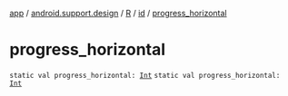 [app](../../../index.md) / [android.support.design](../../index.md) / [R](../index.md) / [id](index.md) / [progress_horizontal](./progress_horizontal.md)

# progress_horizontal

`static val progress_horizontal: `[`Int`](https://kotlinlang.org/api/latest/jvm/stdlib/kotlin/-int/index.html)
`static val progress_horizontal: `[`Int`](https://kotlinlang.org/api/latest/jvm/stdlib/kotlin/-int/index.html)